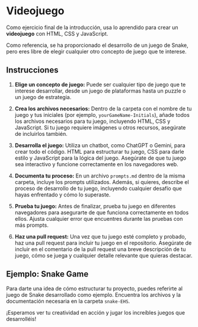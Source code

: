 # Videojuego

Como ejercicio final de la introducción, usa lo aprendido para crear un **videojuego** con HTML, CSS y JavaScript.

Como referencia, se ha proporcionado el desarrollo de un juego de Snake, pero eres libre de elegir cualquier otro concepto de juego que te interese.

## Instrucciones

1. **Elige un concepto de juego:** Puede ser cualquier tipo de juego que te interese desarrollar, desde un juego de plataformas hasta un puzzle o un juego de estrategia.

2. **Crea los archivos necesarios:** Dentro de la carpeta con el nombre de tu juego y tus iniciales (por ejemplo, `yourGameName-Initials`), añade todos los archivos necesarios para tu juego, incluyendo HTML, CSS y JavaScript. Si tu juego requiere imágenes u otros recursos, asegúrate de incluirlos también.

3. **Desarrolla el juego:** Utiliza un chatbot, como ChatGPT o Gemini, para crear todo el código. HTML para estructurar tu juego, CSS para darle estilo y JavaScript para la lógica del juego. Asegúrate de que tu juego sea interactivo y funcione correctamente en los navegadores web.

4. **Documenta tu proceso:** En un archivo `prompts.md` dentro de la misma carpeta, incluye los prompts utilizados. Además, si quieres, describe el proceso de desarrollo de tu juego, incluyendo cualquier desafío que hayas enfrentado y cómo lo superaste.

5. **Prueba tu juego:** Antes de finalizar, prueba tu juego en diferentes navegadores para asegurarte de que funciona correctamente en todos ellos. Ajusta cualquier error que encuentres durante las pruebas con más prompts.

6. **Haz una pull request:** Una vez que tu juego esté completo y probado, haz una pull request para incluir tu juego en el repositorio. Asegúrate de incluir en el comentario de la pull request una breve descripción de tu juego, cómo se juega y cualquier detalle relevante que quieras destacar.

## Ejemplo: Snake Game

Para darte una idea de cómo estructurar tu proyecto, puedes referirte al juego de Snake desarrollado como ejemplo. Encuentra los archivos y la documentación necesaria en la carpeta `snake-EHS`.

¡Esperamos ver tu creatividad en acción y jugar los increíbles juegos que desarrolléis!
